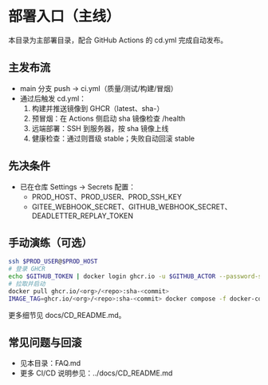 # 部署入口（主线）

本目录为主部署目录，配合 GitHub Actions 的 cd.yml 完成自动发布。

## 主发布流
- main 分支 push → ci.yml（质量/测试/构建/冒烟）
- 通过后触发 cd.yml：
  1) 构建并推送镜像到 GHCR（latest、sha-<commit>）
  2) 预冒烟：在 Actions 侧启动 sha 镜像检查 /health
  3) 远端部署：SSH 到服务器，按 sha 镜像上线
  4) 健康检查：通过则晋级 stable；失败自动回滚 stable

## 先决条件
- 已在仓库 Settings → Secrets 配置：
  - PROD_HOST、PROD_USER、PROD_SSH_KEY
  - GITEE_WEBHOOK_SECRET、GITHUB_WEBHOOK_SECRET、DEADLETTER_REPLAY_TOKEN

## 手动演练（可选）
```bash
ssh $PROD_USER@$PROD_HOST
# 登录 GHCR
echo $GITHUB_TOKEN | docker login ghcr.io -u $GITHUB_ACTOR --password-stdin
# 拉取并启动
docker pull ghcr.io/<org>/<repo>:sha-<commit>
IMAGE_TAG=ghcr.io/<org>/<repo>:sha-<commit> docker compose -f docker-compose.production.yml up -d
```

更多细节见 docs/CD_README.md。


## 常见问题与回滚

- 见本目录：FAQ.md
- 更多 CI/CD 说明参见：../docs/CD_README.md
